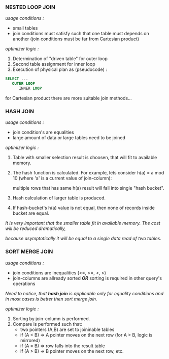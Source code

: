 ### NESTED LOOP JOIN

_usage conditions :_
- small tables
- join conditions must satisfy such that one table must depends on another 
(join conditions must be far from Cartesian product)

_optimizer logic :_
1. Determination of "driven table" for outer loop
2. Second table assignment for inner loop
3. Execution of physical plan as (pseudocode) :
```sql
SELECT ...
   OUTER LOOP
      INNER LOOP
```
for Cartesian product there are more suitable join methods...

### HASH JOIN

_usage conditions :_
- join condition's are equalities
- large amount of data or large tables need to be joined

_optimizer logic :_
1. Table with smaller selection result is choosen, that will fit to available memory.
2. The hash function is calculated. For example, lets consider h(a) = a mod 10 (where 'a' is a current value of join-column):
   
   multiple rows that has same h(a) result will fall into single "hash bucket".
3. Hash calculation of larger table is produced.
4. If hash-bucket's h(a) value is not equal, then none of records inside bucket are equal.

_It is very important that the smaller table fit in available memory. The cost will be reduced dramatically,_

_because asymptotically it will be equal to a single data read of two tables._

### SORT MERGE JOIN

_usage conditions :_
- join conditions are inequalities (<=, >=, <, >)
- join-columns are allready sorted ***OR*** sorting is required in other query's operations

_Need to notice, that ***hash join*** is applicable only for equality conditions and in most cases is better then sort merge join._

_optimizer logic :_

1. Sorting by join-column is performed.
2. Compare is performed such that:
     - two pointers (A,B) are set to joininable tables
     - if (A < B) => A pointer moves on the next row (for A > B, logic is mirrored)
     - if (A = B) => row falls into the result table
     - if (A > B) => B pointer moves on the next row, etc.
